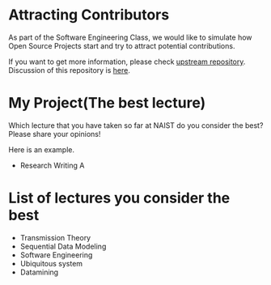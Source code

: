 # Attracting Contributors
As part of the Software Engineering Class, we would like to simulate how Open Source Projects start and try to attract potential contributions.

If you want to get more information, please check [upstream repository](https://github.com/NAIST-SE/AttractingContributors).
Discussion of this repository is [here](https://github.com/NAIST-SE/AttractingContributors/discussions/862).

# My Project(The best lecture)
Which lecture that you have taken so far at NAIST do you consider the best? Please share your opinions!

Here is an example.
- Research Writing A

# List of lectures you consider the best
- Transmission Theory
- Sequential Data Modeling
- Software Engineering
- Ubiquitous system
- Datamining